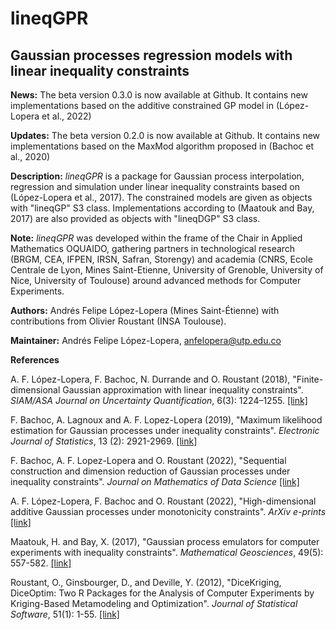 # lineqGPR
## Gaussian processes regression models with linear inequality constraints

**News:**
  The beta version 0.3.0 is now available at Github. It contains new implementations
  based on the additive constrained GP model in (López-Lopera et al., 2022)

**Updates:**
  The beta version 0.2.0 is now available at Github. It contains new implementations
  based on the MaxMod algorithm proposed in (Bachoc et al., 2020)

**Description:**
  *lineqGPR* is a package for Gaussian process interpolation, regression and
  simulation under linear inequality constraints based on (López-Lopera et
  al., 2017). The constrained models are given as objects with "lineqGP" S3
  class. Implementations according to (Maatouk and Bay, 2017) are also
  provided as objects with "lineqDGP" S3 class.

**Note:**
  *lineqGPR* was developed within the frame of the Chair in Applied
  Mathematics OQUAIDO, gathering partners in technological research (BRGM,
  CEA, IFPEN, IRSN, Safran, Storengy) and academia (CNRS, Ecole Centrale
  de Lyon, Mines Saint-Etienne, University of Grenoble, University of Nice,
  University of Toulouse) around advanced methods for Computer Experiments.
  
**Authors:** Andrés Felipe López-Lopera (Mines Saint-Étienne)
  with contributions from
  Olivier Roustant (INSA Toulouse).
  
**Maintainer:** Andrés Felipe López-Lopera, <anfelopera@utp.edu.co>

**References**

  A. F. López-Lopera, F. Bachoc, N. Durrande and O. Roustant (2018),
  "Finite-dimensional Gaussian approximation with linear inequality constraints".
  *SIAM/ASA Journal on Uncertainty Quantification*, 6(3): 1224–1255.
  [[link]](https://doi.org/10.1137/17M1153157)

  F. Bachoc, A. Lagnoux and A. F. Lopez-Lopera (2019),
  "Maximum likelihood estimation for Gaussian processes under inequality constraints".
  *Electronic Journal of Statistics*, 13 (2): 2921-2969.
  [[link]](https://doi.org/10.1214/19-EJS1587)
  
  F. Bachoc, A. F. Lopez-Lopera and O. Roustant (2022),
  "Sequential construction and dimension reduction of Gaussian processes under inequality constraints".
  *Journal on Mathematics of Data Science*
  [[link]](https://doi.org/10.1137/21M1407513)

  A. F. López-Lopera, F. Bachoc and O. Roustant (2022),
  "High-dimensional additive Gaussian processes under monotonicity constraints".
  *ArXiv e-prints*
  [[link]](https://arxiv.org/abs/2205.08528)

  Maatouk, H. and Bay, X. (2017),
  "Gaussian process emulators for computer experiments with inequality constraints".
  *Mathematical Geosciences*, 49(5): 557-582.
  [[link]](https://link.springer.com/article/10.1007/s11004-017-9673-2)

  Roustant, O., Ginsbourger, D., and Deville, Y. (2012),
  "DiceKriging, DiceOptim: Two R Packages for the Analysis of
  Computer Experiments by Kriging-Based Metamodeling and Optimization".
  *Journal of Statistical Software*, 51(1): 1-55.
  [[link]](http://www.jstatsoft.org/v51/i01/)
